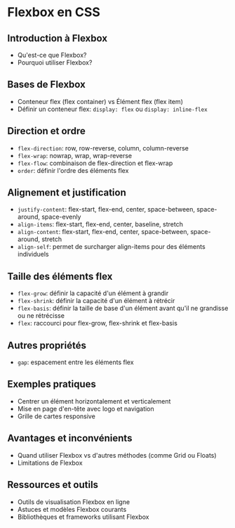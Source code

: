 # Flexbox en CSS

## Introduction à Flexbox
- Qu'est-ce que Flexbox?
- Pourquoi utiliser Flexbox?

## Bases de Flexbox
- Conteneur flex (flex container) vs Élément flex (flex item)
- Définir un conteneur flex: `display: flex` ou `display: inline-flex`

## Direction et ordre
- `flex-direction`: row, row-reverse, column, column-reverse
- `flex-wrap`: nowrap, wrap, wrap-reverse
- `flex-flow`: combinaison de flex-direction et flex-wrap
- `order`: définir l'ordre des éléments flex

## Alignement et justification
- `justify-content`: flex-start, flex-end, center, space-between, space-around, space-evenly
- `align-items`: flex-start, flex-end, center, baseline, stretch
- `align-content`: flex-start, flex-end, center, space-between, space-around, stretch
- `align-self`: permet de surcharger align-items pour des éléments individuels

## Taille des éléments flex
- `flex-grow`: définir la capacité d'un élément à grandir
- `flex-shrink`: définir la capacité d'un élément à rétrécir
- `flex-basis`: définir la taille de base d'un élément avant qu'il ne grandisse ou ne rétrécisse
- `flex`: raccourci pour flex-grow, flex-shrink et flex-basis

## Autres propriétés
- `gap`: espacement entre les éléments flex

## Exemples pratiques
- Centrer un élément horizontalement et verticalement
- Mise en page d'en-tête avec logo et navigation
- Grille de cartes responsive

## Avantages et inconvénients
- Quand utiliser Flexbox vs d'autres méthodes (comme Grid ou Floats)
- Limitations de Flexbox

## Ressources et outils
- Outils de visualisation Flexbox en ligne
- Astuces et modèles Flexbox courants
- Bibliothèques et frameworks utilisant Flexbox

